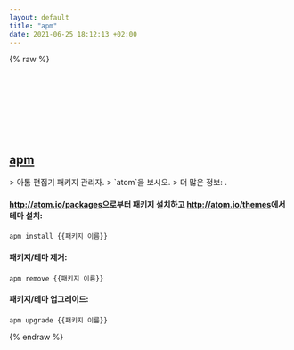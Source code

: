 ```yaml
---
layout: default
title: "apm"
date: 2021-06-25 18:12:13 +02:00
---
```

{% raw %}
<h2 id="apm">
  <a href="/ko/common/apm.html">apm</a> <a href="#apm"><svg class="icon">
    <use href="/assets/images/unicode_sprite.svg#link" />
  </svg></a>
</h2>
> 아톰 편집기 패키지 관리자.
> `atom`을 보시오.
> 더 많은 정보: <https://github.com/atom/apm>.

#### <http://atom.io/packages>으로부터 패키지 설치하고 <http://atom.io/themes>에서 테마 설치:
```shell
apm install {{패키지 이름}}
```
#### 패키지/테마 제거:
```shell
apm remove {{패키지 이름}}
```
#### 패키지/테마 업그레이드:
```shell
apm upgrade {{패키지 이름}}
```
{% endraw %}